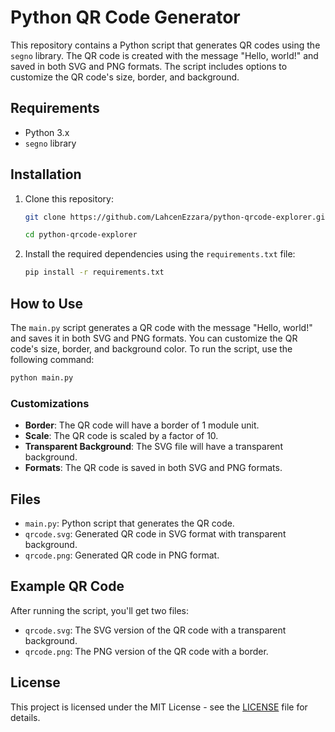 # Python QR Code Generator

This repository contains a Python script that generates QR codes using the `segno` library. The QR code is created with the message "Hello, world!" and saved in both SVG and PNG formats. The script includes options to customize the QR code's size, border, and background.

## Requirements

- Python 3.x
- `segno` library

## Installation

1. Clone this repository:
   ```bash
   git clone https://github.com/LahcenEzzara/python-qrcode-explorer.git

   cd python-qrcode-explorer
   ```

2. Install the required dependencies using the `requirements.txt` file:
   ```bash
   pip install -r requirements.txt
   ```

## How to Use

The `main.py` script generates a QR code with the message "Hello, world!" and saves it in both SVG and PNG formats. You can customize the QR code's size, border, and background color. To run the script, use the following command:

```bash
python main.py
```

### Customizations
- **Border**: The QR code will have a border of 1 module unit.
- **Scale**: The QR code is scaled by a factor of 10.
- **Transparent Background**: The SVG file will have a transparent background.
- **Formats**: The QR code is saved in both SVG and PNG formats.

## Files

- `main.py`: Python script that generates the QR code.
- `qrcode.svg`: Generated QR code in SVG format with transparent background.
- `qrcode.png`: Generated QR code in PNG format.

## Example QR Code

After running the script, you'll get two files:
- `qrcode.svg`: The SVG version of the QR code with a transparent background.
- `qrcode.png`: The PNG version of the QR code with a border.

## License

This project is licensed under the MIT License - see the [LICENSE](LICENSE) file for details.